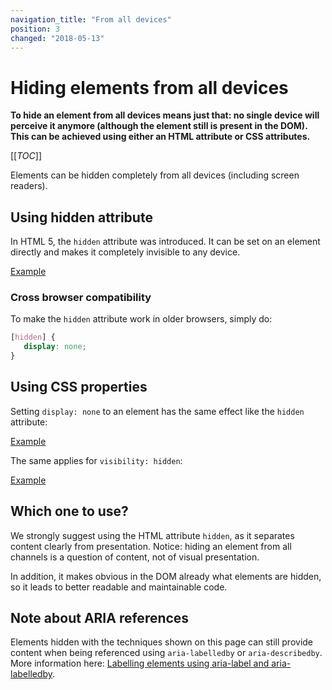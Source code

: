 ```yaml
---
navigation_title: "From all devices"
position: 3
changed: "2018-05-13"
---
```


# Hiding elements from all devices

**To hide an element from all devices means just that: no single device will perceive it anymore (although the element still is present in the DOM). This can be achieved using either an HTML attribute or CSS attributes.**

[[_TOC_]]

Elements can be hidden completely from all devices (including screen readers).

## Using hidden attribute

In HTML 5, the `hidden` attribute was introduced. It can be set on an element directly and makes it completely invisible to any device.

[Example](_examples/hiding-elements-from-all-devices-using-hidden-attribute)

### Cross browser compatibility

To make the `hidden` attribute work in older browsers, simply do:

```css
[hidden] {
   display: none;
}
```

## Using CSS properties

Setting `display: none` to an element has the same effect like the `hidden` attribute:

[Example](_examples/hiding-elements-from-all-devices-using-display-none)

The same applies for `visibility: hidden`:

[Example](_examples/hiding-elements-from-all-devices-using-visibility-hidden)

## Which one to use?

We strongly suggest using the HTML attribute `hidden`, as it separates content clearly from presentation. Notice: hiding an element from all channels is a question of content, not of visual presentation.

In addition, it makes obvious in the DOM already what elements are hidden, so it leads to better readable and maintainable code.

## Note about ARIA references

Elements hidden with the techniques shown on this page can still provide content when being referenced using `aria-labelledby` or `aria-describedby`. More information here: [Labelling elements using aria-label and aria-labelledby](/examples/sensible-aria-usage/label-labelledby).